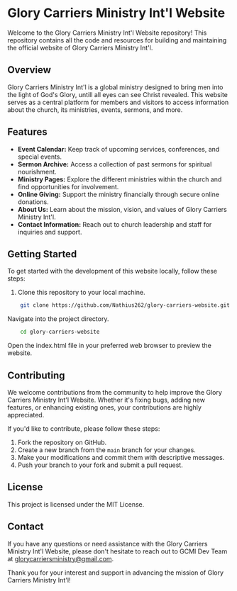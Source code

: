 # Glory Carriers Ministry Int'l Website

Welcome to the Glory Carriers Ministry Int'l Website repository! This repository contains all the code and resources for building and maintaining the official website of Glory Carriers Ministry Int'l.

## Overview

Glory Carriers Ministry Int'l is a  global ministry designed to bring men into the light of God's Glory, untill all eyes can see Christ revealed. This website serves as a central platform for members and visitors to access information about the church, its ministries, events, sermons, and more.

## Features

- **Event Calendar:** Keep track of upcoming services, conferences, and special events.
- **Sermon Archive:** Access a collection of past sermons for spiritual nourishment.
- **Ministry Pages:** Explore the different ministries within the church and find opportunities for involvement.
- **Online Giving:** Support the ministry financially through secure online donations.
- **About Us:** Learn about the mission, vision, and values of Glory Carriers Ministry Int'l.
- **Contact Information:** Reach out to church leadership and staff for inquiries and support.

## Getting Started

To get started with the development of this website locally, follow these steps:

1. Clone this repository to your local machine.
```bash
    git clone https://github.com/Nathius262/glory-carriers-website.git
```

Navigate into the project directory.

```bash
    cd glory-carriers-website
```

Open the index.html file in your preferred web browser to preview the website.

## Contributing
We welcome contributions from the community to help improve the Glory Carriers Ministry Int'l Website. Whether it's fixing bugs, adding new features, or enhancing existing ones, your contributions are highly appreciated.

If you'd like to contribute, please follow these steps:

1. Fork the repository on GitHub.
2. Create a new branch from the `main` branch for your changes.
3. Make your modifications and commit them with descriptive messages.
4. Push your branch to your fork and submit a pull request.

## License
This project is licensed under the MIT License.

## Contact
If you have any questions or need assistance with the Glory Carriers Ministry Int'l Website, please don't hesitate to reach out to GCMI Dev Team at glorycarriersministry@gmail.com.

Thank you for your interest and support in advancing the mission of Glory Carriers Ministry Int'l!

